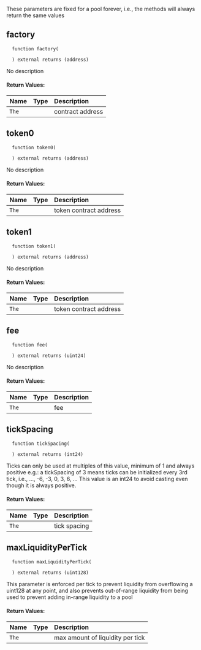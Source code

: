 These parameters are fixed for a pool forever, i.e., the methods will always return the same values

## factory
```solidity
  function factory(
    
  ) external returns (address)
```
No description

#### Return Values:
| Name                           | Type          | Description                                                                  |
| :----------------------------- | :------------ | :--------------------------------------------------------------------------- |
|`The`|  | contract address
## token0
```solidity
  function token0(
    
  ) external returns (address)
```
No description

#### Return Values:
| Name                           | Type          | Description                                                                  |
| :----------------------------- | :------------ | :--------------------------------------------------------------------------- |
|`The`|  | token contract address
## token1
```solidity
  function token1(
    
  ) external returns (address)
```
No description

#### Return Values:
| Name                           | Type          | Description                                                                  |
| :----------------------------- | :------------ | :--------------------------------------------------------------------------- |
|`The`|  | token contract address
## fee
```solidity
  function fee(
    
  ) external returns (uint24)
```
No description

#### Return Values:
| Name                           | Type          | Description                                                                  |
| :----------------------------- | :------------ | :--------------------------------------------------------------------------- |
|`The`|  | fee
## tickSpacing
```solidity
  function tickSpacing(
    
  ) external returns (int24)
```
Ticks can only be used at multiples of this value, minimum of 1 and always positive
e.g.: a tickSpacing of 3 means ticks can be initialized every 3rd tick, i.e., ..., -6, -3, 0, 3, 6, ...
This value is an int24 to avoid casting even though it is always positive.


#### Return Values:
| Name                           | Type          | Description                                                                  |
| :----------------------------- | :------------ | :--------------------------------------------------------------------------- |
|`The`|  | tick spacing
## maxLiquidityPerTick
```solidity
  function maxLiquidityPerTick(
    
  ) external returns (uint128)
```
This parameter is enforced per tick to prevent liquidity from overflowing a uint128 at any point, and
also prevents out-of-range liquidity from being used to prevent adding in-range liquidity to a pool


#### Return Values:
| Name                           | Type          | Description                                                                  |
| :----------------------------- | :------------ | :--------------------------------------------------------------------------- |
|`The`|  | max amount of liquidity per tick
